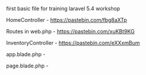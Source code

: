 first basic file for training laravel 5.4 workshop

HomeController - https://pastebin.com/fbg8aXTp

Routes in web.php - https://pastebin.com/xuKBt9KG

InventoryController - https://pastebin.com/eXXxmBum

app.blade.php - 

page.blade.php - 

